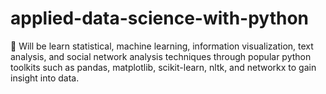 # applied-data-science-with-python
🤖 Will be learn statistical, machine learning, information visualization, text analysis, and social network analysis techniques  through popular python toolkits such as pandas, matplotlib, scikit-learn, nltk, and networkx to gain insight into data.
